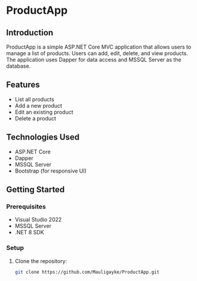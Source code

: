 # ProductApp

## Introduction
ProductApp is a simple ASP.NET Core MVC application that allows users to manage a list of products. Users can add, edit, delete, and view products. The application uses Dapper for data access and MSSQL Server as the database.

## Features
- List all products
- Add a new product
- Edit an existing product
- Delete a product

## Technologies Used
- ASP.NET Core
- Dapper
- MSSQL Server
- Bootstrap (for responsive UI)

## Getting Started

### Prerequisites
- Visual Studio 2022
- MSSQL Server
- .NET 8 SDK

### Setup
1. Clone the repository:
   ```sh
   git clone https://github.com/Mauligayke/ProductApp.git
